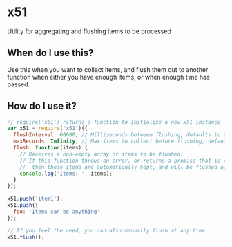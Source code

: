 # x51
Utility for aggregating and flushing items to be processed

## When do I use this?
Use this when you want to collect items, and flush them out to another function
when either you have enough items, or when enough time has passed.

## How do I use it?
```js
// require('x51') returns a function to initialize a new x51 instance
var x51 = require('x51')({
  flushInterval: 60000, // Milliseconds between flushing, defaults to 60,000
  maxRecords: Infinity, // Max items to collect before flushing, defaults to Infinity
  flush: function(items) {
    // Receives a non-empty array of items to be flushed.
    // If this function throws an error, or returns a promise that is rejected,
    //  then these items are automatically kept, and will be flushed again next time.
    console.log('Items: ', items);
  }
});

x51.push('item1');
x51.push({
  foo: 'Items can be anything'
});

// If you feel the need, you can also manually flush at any time...
x51.flush();
```